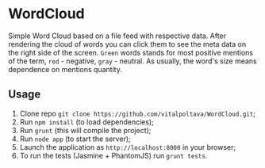 WordCloud
=========

Simple Word Cloud based on a file feed with respective data. After rendering the cloud of words you can click them to see the meta data on the right side of the screen. `Green` words stands for most positive mentions of the term, `red` - negative, `gray` - neutral. As usually, the word's size means dependence on mentions quantity.

Usage
-----

1. Clone repo `git clone https://github.com/vitalpoltava/WordCloud.git`;
2. Run `npm install` (to load dependencies);
3. Run `grunt` (this will compile the project);
4. Run `node app` (to start the server);
5. Launch the application as `http://localhost:8000` in your browser;
6. To run the tests (Jasmine + PhantomJS) run `grunt tests`.
